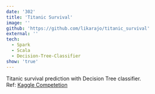 ```yaml
---
date: '302'
title: 'Titanic Survival'
image: ''
github: 'https://github.com/likarajo/titanic_survival'
external: ''
tech:
  - Spark
  - Scala
  - Decision-Tree-Classifier
show: 'true'
---
```


Titanic survival prediction with Decision Tree classifier.<br>
Ref: [Kaggle Competetion](https://www.kaggle.com/c/titanic)
